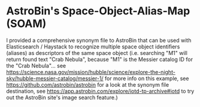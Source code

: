# AstroBin's Space-Object-Alias-Map (SOAM)
I provided a comprehensive synonym file to AstroBin that can be used with Elasticsearch / Haystack to recognize multiple space object identifiers (aliases) as descriptors of the same space object (i.e. searching "M1" will return found text "Crab Nebula", because "M1" is the Messier catalog ID for the "Crab Nebula"... see https://science.nasa.gov/mission/hubble/science/explore-the-night-sky/hubble-messier-catalog/messier-1/ for more info on this example, see https://github.com/astrobin/astrobin for a look at the synonym file destination, see https://app.astrobin.com/explore/iotd-tp-archive#iotd to try out the AstroBin site's image search feature.)
